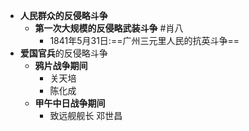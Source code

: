 - **人民群众的反侵略斗争**
	- **第一次大规模的反侵略武装斗争** #肖八 
		- 1841年5月31日:==广州三元里人民的抗英斗争==
- **爱国官兵**的反侵略斗争
	- **鸦片战争期间**
		- 关天培
		- 陈化成
	- **甲午中日战争期间**
		- 致远舰舰长 邓世昌